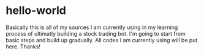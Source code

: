 # hello-world
Basically this is all of my sources I am currently using in my learning process of ultimatly building a stock trading bot.
I'm going to start from basic steps and build up gradually.
All codes I am currently using will be put here. Thanks!
